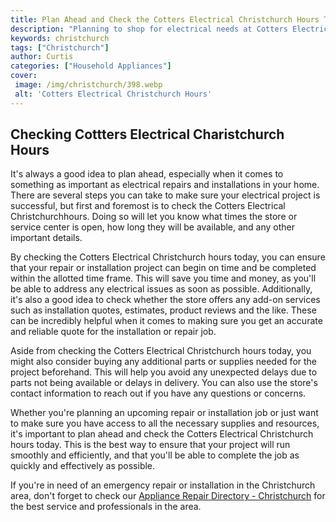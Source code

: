```yaml
---
title: Plan Ahead and Check the Cotters Electrical Christchurch Hours Today
description: "Planning to shop for electrical needs at Cotters Electrical in Christchurch Check out their opening hours to make the most of your visit Learn more in this blog post to see if it fits your schedule"
keywords: christchurch
tags: ["Christchurch"]
author: Curtis
categories: ["Household Appliances"]
cover: 
 image: /img/christchurch/398.webp
 alt: 'Cotters Electrical Christchurch Hours'
---
```

## Checking Cottters Electrical Charistchurch Hours
It's always a good idea to plan ahead, especially when it comes to something as important as electrical repairs and installations in your home. There are several steps you can take to make sure your electrical project is successful, but first and foremost is to check the Cotters Electrical Christchurchhours. Doing so will let you know what times the store or service center is open, how long they will be available, and any other important details.

By checking the Cotters Electrical Christchurch hours today, you can ensure that your repair or installation project can begin on time and be completed within the allotted time frame. This will save you time and money, as you'll be able to address any electrical issues as soon as possible. Additionally, it's also a good idea to check whether the store offers any add-on services such as installation quotes, estimates, product reviews and the like. These can be incredibly helpful when it comes to making sure you get an accurate and reliable quote for the installation or repair job.

Aside from checking the Cotters Electrical Christchurch hours today, you might also consider buying any additional parts or supplies needed for the project beforehand. This will help you avoid any unexpected delays due to parts not being available or delays in delivery. You can also use the store's contact information to reach out if you have any questions or concerns.

Whether you're planning an upcoming repair or installation job or just want to make sure you have access to all the necessary supplies and resources, it's important to plan ahead and check the Cotters Electrical Christchurch hours today. This is the best way to ensure that your project will run smoothly and efficiently, and that you'll be able to complete the job as quickly and effectively as possible. 

If you're in need of an emergency repair or installation in the Christchurch area, don't forget to check our [Appliance Repair Directory - Christchurch](./pages/appliance-repair-technicians/new-zealand/christchurch) for the best service and professionals in the area.
